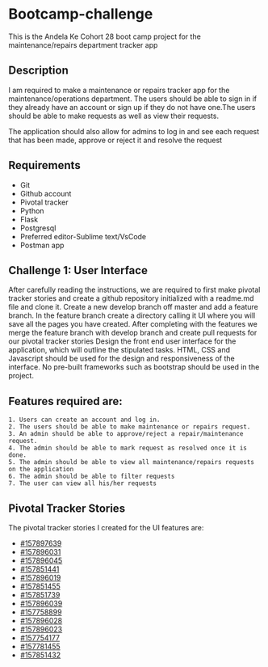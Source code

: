 

# Bootcamp-challenge

This is the Andela Ke Cohort 28 boot camp project for the maintenance/repairs department tracker app

## Description

I am required to make a maintenance or repairs tracker app for the maintenance/operations department. The users should be able to sign in if they already have an account or sign up if they do not have one.The users should be able to make requests as well as view their requests.

The application should also allow for admins to log in and see each request that has been made, approve or reject it and resolve the request


## Requirements

- Git
- Github account
- Pivotal tracker
- Python
- Flask
- Postgresql
- Preferred editor-Sublime text/VsCode
- Postman app

## Challenge 1: User Interface

After carefully reading the instructions, we are required to first make pivotal tracker stories and create a github repository initialized with a readme.md file and clone it. Create a new develop branch off master and add a feature branch. In the feature branch create a directory calling it UI where you will save all the pages you have created. After completing with the features we merge the feature branch with develop branch and create pull requests for our pivotal tracker stories Design the front end user interface for the application, which will outline the stipulated tasks. HTML, CSS and Javascript should be used for the design and responsiveness of the interface. No pre-built frameworks such as bootstrap should be used in the project.

## Features required are:
    1. Users can create an account and log in.
    2. The users should be able to make maintenance or repairs request.
    3. An admin should be able to approve/reject a repair/maintenance request.
    4. The admin should be able to mark request as resolved once it is done.
    5. The admin should be able to view all maintenance/repairs requests on the application
    6. The admin should be able to filter requests
    7. The user can view all his/her requests


## Pivotal Tracker Stories

The pivotal tracker stories I created for the UI features are:

- [#157897639](https://www.pivotaltracker.com/n/projects/2173438)
- [#157896031](https://www.pivotaltracker.com/n/projects/2173438)
- [#157896045](https://www.pivotaltracker.com/n/projects/2173438)
- [#157851441](https://www.pivotaltracker.com/n/projects/2173438)
- [#157896019](https://www.pivotaltracker.com/n/projects/2173438)
- [#157851455](https://www.pivotaltracker.com/n/projects/2173438)
- [#157851739](https://www.pivotaltracker.com/n/projects/2173438)
- [#157896039](https://www.pivotaltracker.com/n/projects/2173438)
- [#157758899](https://www.pivotaltracker.com/n/projects/2173438)
- [#157896028](https://www.pivotaltracker.com/n/projects/2173438)
- [#157896023](https://www.pivotaltracker.com/n/projects/2173438)
- [#157754177](https://www.pivotaltracker.com/n/projects/2173438)
- [#157781455](https://www.pivotaltracker.com/n/projects/2173438)
- [#157851432](https://www.pivotaltracker.com/n/projects/2173438)
